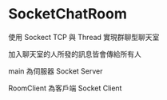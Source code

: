 # SocketChatRoom

使用 Sockect TCP 與 Thread 實現群聊型聊天室

加入聊天室的人所發的訊息皆會傳給所有人

main 為伺服器 Socket Server

RoomClient 為客戶端 Socket Client

